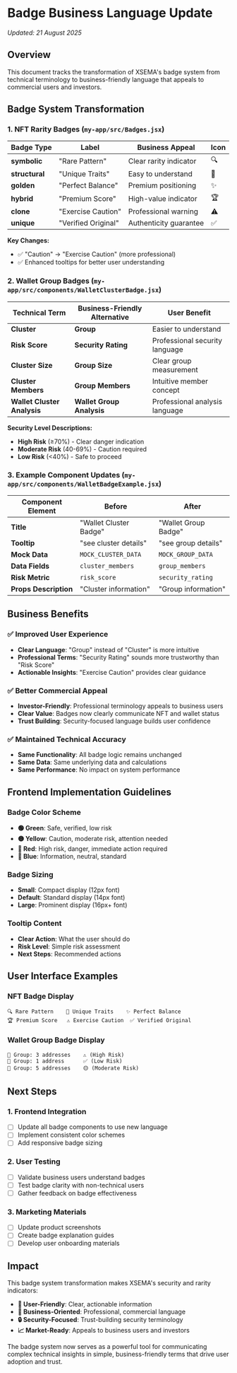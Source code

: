 # Badge Business Language Update

*Updated: 21 August 2025*

## Overview

This document tracks the transformation of XSEMA's badge system from technical terminology to business-friendly language that appeals to commercial users and investors.

## Badge System Transformation

### 1. NFT Rarity Badges (`my-app/src/Badges.jsx`)

| **Badge Type** | **Label** | **Business Appeal** | **Icon** |
|----------------|-----------|---------------------|----------|
| **symbolic** | "Rare Pattern" | Clear rarity indicator | 🔍 |
| **structural** | "Unique Traits" | Easy to understand | 🧩 |
| **golden** | "Perfect Balance" | Premium positioning | ✨ |
| **hybrid** | "Premium Score" | High-value indicator | 🏆 |
| **clone** | "Exercise Caution" | Professional warning | ⚠️ |
| **unique** | "Verified Original" | Authenticity guarantee | ✅ |

**Key Changes:**
- ✅ "Caution" → "Exercise Caution" (more professional)
- ✅ Enhanced tooltips for better user understanding

### 2. Wallet Group Badges (`my-app/src/components/WalletClusterBadge.jsx`)

| **Technical Term** | **Business-Friendly Alternative** | **User Benefit** |
|-------------------|-----------------------------------|------------------|
| **Cluster** | **Group** | Easier to understand |
| **Risk Score** | **Security Rating** | Professional security language |
| **Cluster Size** | **Group Size** | Clear group measurement |
| **Cluster Members** | **Group Members** | Intuitive member concept |
| **Wallet Cluster Analysis** | **Wallet Group Analysis** | Professional analysis language |

**Security Level Descriptions:**
- **High Risk** (≥70%) - Clear danger indication
- **Moderate Risk** (40-69%) - Caution required
- **Low Risk** (<40%) - Safe to proceed

### 3. Example Component Updates (`my-app/src/components/WalletBadgeExample.jsx`)

| **Component Element** | **Before** | **After** |
|----------------------|------------|-----------|
| **Title** | "Wallet Cluster Badge" | "Wallet Group Badge" |
| **Tooltip** | "see cluster details" | "see group details" |
| **Mock Data** | `MOCK_CLUSTER_DATA` | `MOCK_GROUP_DATA` |
| **Data Fields** | `cluster_members` | `group_members` |
| **Risk Metric** | `risk_score` | `security_rating` |
| **Props Description** | "Cluster information" | "Group information" |

## Business Benefits

### ✅ **Improved User Experience**
- **Clear Language**: "Group" instead of "Cluster" is more intuitive
- **Professional Terms**: "Security Rating" sounds more trustworthy than "Risk Score"
- **Actionable Insights**: "Exercise Caution" provides clear guidance

### ✅ **Better Commercial Appeal**
- **Investor-Friendly**: Professional terminology appeals to business users
- **Clear Value**: Badges now clearly communicate NFT and wallet status
- **Trust Building**: Security-focused language builds user confidence

### ✅ **Maintained Technical Accuracy**
- **Same Functionality**: All badge logic remains unchanged
- **Same Data**: Same underlying data and calculations
- **Same Performance**: No impact on system performance

## Frontend Implementation Guidelines

### **Badge Color Scheme**
- **🟢 Green**: Safe, verified, low risk
- **🟡 Yellow**: Caution, moderate risk, attention needed
- **🔴 Red**: High risk, danger, immediate action required
- **🔵 Blue**: Information, neutral, standard

### **Badge Sizing**
- **Small**: Compact display (12px font)
- **Default**: Standard display (14px font)
- **Large**: Prominent display (16px+ font)

### **Tooltip Content**
- **Clear Action**: What the user should do
- **Risk Level**: Simple risk assessment
- **Next Steps**: Recommended actions

## User Interface Examples

### **NFT Badge Display**
```
🔍 Rare Pattern    🧩 Unique Traits    ✨ Perfect Balance
🏆 Premium Score   ⚠️ Exercise Caution  ✅ Verified Original
```

### **Wallet Group Badge Display**
```
👥 Group: 3 addresses    ⚠️ (High Risk)
👥 Group: 1 address      ✅ (Low Risk)
👥 Group: 5 addresses    🟡 (Moderate Risk)
```

## Next Steps

### **1. Frontend Integration**
- [ ] Update all badge components to use new language
- [ ] Implement consistent color schemes
- [ ] Add responsive badge sizing

### **2. User Testing**
- [ ] Validate business users understand badges
- [ ] Test badge clarity with non-technical users
- [ ] Gather feedback on badge effectiveness

### **3. Marketing Materials**
- [ ] Update product screenshots
- [ ] Create badge explanation guides
- [ ] Develop user onboarding materials

## Impact

This badge system transformation makes XSEMA's security and rarity indicators:

- **🎯 User-Friendly**: Clear, actionable information
- **💼 Business-Oriented**: Professional, commercial language
- **🔒 Security-Focused**: Trust-building security terminology
- **📈 Market-Ready**: Appeals to business users and investors

The badge system now serves as a powerful tool for communicating complex technical insights in simple, business-friendly terms that drive user adoption and trust.
